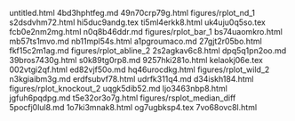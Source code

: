 untitled.html
4bd3hphtfeg.md
49n70crp79g.html
figures/rplot_nd_1
s2dsdvhm72.html
hi5duc9andg.tex
ti5ml4erkk8.html
uk4uju0q5so.tex
fcb0e2nm2mg.html
n0q8b46ddr.md
figures/rplot_bar_1
bs74uaomkro.html
mb57ts1mvo.md
nb11mpl54s.html
a1pgroumaco.md
27gjt2r05bo.html
fkf15c2m1ag.md
figures/rplot_abline_2
2s2agkav6c8.html
dpq5q1pn2oo.md
39bros7430g.html
s0k89tg0rp8.md
9257hki281o.html
kelaokj06e.tex
002vtgi2qf.html
ed82vjf50o.md
hq46urocdkg.html
figures/rplot_wild_2
n3kgiaibm3g.md
erdfsubvf78.html
udrfk311q4.md
d34iskh184.html
figures/rplot_knockout_2
uqgk5dib52.md
ljo3463nbp8.html
jgfuh6pqdpg.md
t5e32or3o7g.html
figures/rsplot_median_diff
5pocfj0lul8.md
1o7ki3mnak8.html
og7ugbksp4.tex
7vo68ovc8l.html